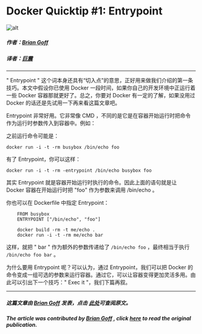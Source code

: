 # Docker Quicktip #1: Entrypoint

![alt](http://resource.docker.cn/quick-tip.jpg)

##### 作者：[Brian Goff](https://github.com/cpuguy83) 

##### 译者：[巨震](https://github.com/crystaldust)

---

" Entrypoint " 这个词本身还具有“切入点”的意思，正好用来做我们介绍的第一条技巧。本文中假设你已使用 Docker 一段时间，如果你自己的开发环境中正运行着一些 Docker 容器那就更好了。总之，你要对 Docker 有一定的了解，如果没用过 Docker 的话还是先试用一下再来看这篇文章吧。

Entrypoint 非常好用。它非常像 CMD ，不同的是它是在容器开始运行时把命令作为运行时参数传入到容器中。例如：


之前运行命令可能是：

`docker run -i -t -rm busybox /bin/echo foo`


有了 Entrypoint，你可以这样：

`docker run -i -t -rm -entrypoint /bin/echo busybox foo`

其实 Entrypoint 就是容器开始运行时执行的命令。因此上面的语句就是让 Docker 容器在开始运行时把 "foo" 作为参数来调用 /bin/echo 。


你也可以在 Dockerfile 中指定 Entrypoint：

```
    FROM busybox
    ENTRYPOINT ["/bin/echo", "foo"]

    docker build -rm -t me/echo .
    docker run -i -t -rm me/echo bar
```

这样，就把 " bar " 作为额外的参数传递给了 `/bin/echo foo` ，最终相当于执行 `/bin/echo foo bar` 。


为什么要用 Entrypoint 呢？可以认为，通过 Entrypoint，我们可以把 Docker 的命令变成一组可选的参数来运行容器。通过它，可以让容器变得更加灵活多用。由此可以引出下一个技巧：" Exec it "，我们下篇再叙。


---
##### 这篇文章由 [Brian Goff](https://github.com/cpuguy83) 发表，点击 [此处](http://www.tech-d.net/2014/01/27/docker-quicktip-1-entrypoint/)可查阅原文。

##### The article was contributed by [Brian Goff](https://github.com/cpuguy83) , click [here](http://www.tech-d.net/2014/01/27/docker-quicktip-1-entrypoint/) to read the original publication.


